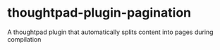 # thoughtpad-plugin-pagination
A thoughtpad plugin that automatically splits content into pages during compilation
